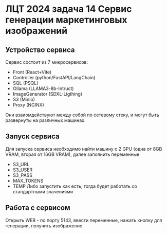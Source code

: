 # ЛЦТ 2024 задача 14 Сервис генерации маркетинговых изображений

## Устройство сервиса

Сервис состоит из 7 микросервисов:
- Front (React+Vite)
- Controller (python/FastAPI/LangChain)
- SQL (PSQL)
- Ollama (LLAMA3-8b-Intruct)
- ImageGenerator (SDXL-Ligthing)
- S3 (Minio)
- Proxy (NGINX)

Они взаиомдействуют между собой по сетевому стеку, и могут быть развернуты на различных машинах.

## Запуск сервиса
Для запуска сервиса необходимо найти машину с 2 GPU (одна от 8GB VRAM, вторая от 16GB VRAM), далее заполнить переменные
- S3_URL
- S3_USER
- S3_PASS
- MAX_TOKENS
- TEMP
Либо запустить как есть, тогда будет работать со стандартными значениями

## Работа с сервисом

Открыть WEB - по порту 5143, ввести переменные, нажать кнопку для генерации, получить изображение
